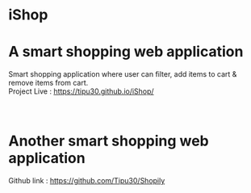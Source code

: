 # iShop 
# A smart shopping web application
Smart shopping application where user can filter, add items to cart &amp; remove items from cart.<br>
Project Live : https://tipu30.github.io/iShop/ <br>
<br>
<br>
# Another smart shopping web application
Github link : https://github.com/Tipu30/Shopily
